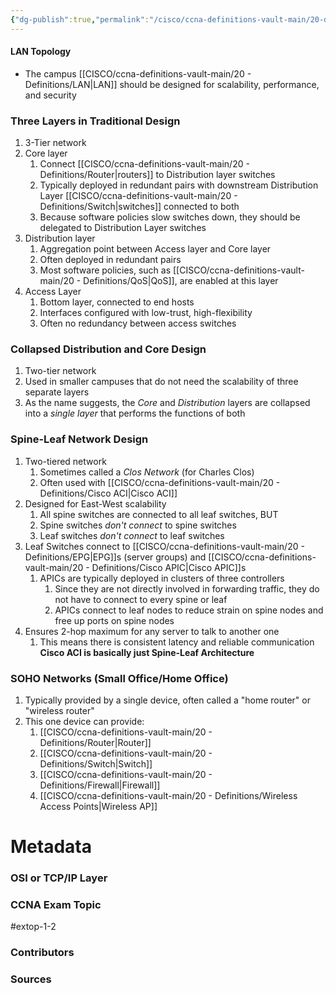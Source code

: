 ```yaml
---
{"dg-publish":true,"permalink":"/cisco/ccna-definitions-vault-main/20-definitions/lan-topology/","tags":["defs_ccna"]}
---
```


#### LAN Topology
- The campus [[CISCO/ccna-definitions-vault-main/20 - Definitions/LAN\|LAN]] should be designed for scalability, performance, and security

### Three Layers in Traditional Design
1. 3-Tier network
2. Core layer
	1. Connect [[CISCO/ccna-definitions-vault-main/20 - Definitions/Router\|routers]] to Distribution layer switches
	2. Typically deployed in redundant pairs with downstream Distribution Layer [[CISCO/ccna-definitions-vault-main/20 - Definitions/Switch\|switches]] connected to both
	3. Because software policies slow switches down, they should be delegated to Distribution Layer switches
3. Distribution layer
	1. Aggregation point between Access layer and Core layer
	2. Often deployed in redundant pairs
	3. Most software policies, such as [[CISCO/ccna-definitions-vault-main/20 - Definitions/QoS\|QoS]], are enabled at this layer
4. Access Layer
	1. Bottom layer, connected to end hosts
	2. Interfaces configured with low-trust, high-flexibility
	3. Often no redundancy between access switches

### Collapsed Distribution and Core Design 
1. Two-tier network
1. Used in smaller campuses that do not need the scalability of three separate layers
2. As the name suggests, the *Core* and *Distribution* layers are collapsed into a *single layer* that performs the functions of both

### Spine-Leaf Network Design
1. Two-tiered network
	1. Sometimes called a *Clos Network* (for Charles Clos)
	2. Often used with [[CISCO/ccna-definitions-vault-main/20 - Definitions/Cisco ACI\|Cisco ACI]]
2. Designed for East-West scalability
	1. All spine switches are connected to all leaf switches, BUT
	2. Spine switches *don't connect* to spine switches
	3. Leaf switches *don't connect* to leaf switches
3. Leaf Switches connect to [[CISCO/ccna-definitions-vault-main/20 - Definitions/EPG\|EPG]]s (server groups) and [[CISCO/ccna-definitions-vault-main/20 - Definitions/Cisco APIC\|Cisco APIC]]s
	1. APICs are typically deployed in clusters of three controllers
		1. Since they are not directly involved in forwarding traffic, they do not have to connect to every spine or leaf
		2. APICs connect to leaf nodes to reduce strain on spine nodes and free up ports on spine nodes
4. Ensures 2-hop maximum for any server to talk to another one
	1. This means there is consistent latency and reliable communication
**Cisco ACI is basically just Spine-Leaf Architecture**

### SOHO Networks (Small Office/Home Office)
1. Typically provided by a single device, often called a "home router" or "wireless router"
2. This one device can provide:
	1. [[CISCO/ccna-definitions-vault-main/20 - Definitions/Router\|Router]]
	2. [[CISCO/ccna-definitions-vault-main/20 - Definitions/Switch\|Switch]]
	3. [[CISCO/ccna-definitions-vault-main/20 - Definitions/Firewall\|Firewall]]
	4. [[CISCO/ccna-definitions-vault-main/20 - Definitions/Wireless Access Points\|Wireless AP]]

# Metadata
### OSI or TCP/IP Layer

### CCNA Exam Topic
#extop-1-2 
### Contributors

### Sources
